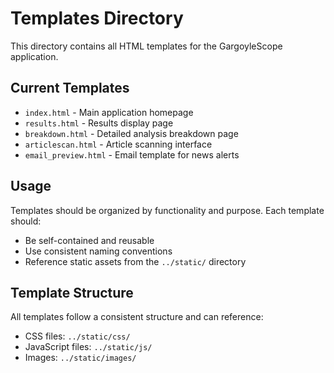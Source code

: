 # Templates Directory

This directory contains all HTML templates for the GargoyleScope application.

## Current Templates

- `index.html` - Main application homepage
- `results.html` - Results display page
- `breakdown.html` - Detailed analysis breakdown page
- `articlescan.html` - Article scanning interface
- `email_preview.html` - Email template for news alerts

## Usage

Templates should be organized by functionality and purpose. Each template should:
- Be self-contained and reusable
- Use consistent naming conventions
- Reference static assets from the `../static/` directory

## Template Structure

All templates follow a consistent structure and can reference:
- CSS files: `../static/css/`
- JavaScript files: `../static/js/`
- Images: `../static/images/` 